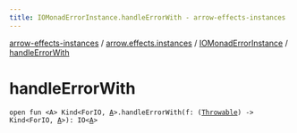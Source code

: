```yaml
---
title: IOMonadErrorInstance.handleErrorWith - arrow-effects-instances
---
```


[arrow-effects-instances](../../index.html) / [arrow.effects.instances](../index.html) / [IOMonadErrorInstance](index.html) / [handleErrorWith](./handle-error-with.html)

# handleErrorWith

`open fun <A> Kind<ForIO, `[`A`](handle-error-with.html#A)`>.handleErrorWith(f: (`[`Throwable`](https://kotlinlang.org/api/latest/jvm/stdlib/kotlin/-throwable/index.html)`) -> Kind<ForIO, `[`A`](handle-error-with.html#A)`>): IO<`[`A`](handle-error-with.html#A)`>`